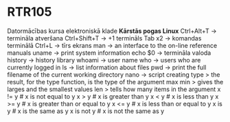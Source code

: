 # RTR105
Datormācības kursa elektroniskā klade
**Kārstās pogas Linux**
Ctrl+Alt+T -> termināla atveršana
Ctrl+Shift+T -> +1 termināls
Tab x2 -> komandas terminālā
Ctrl+L -> tīrs ekrans
man -> an interface to the on-line reference manuals
uname -> print system information
echo $0 -> termināla valoda
history -> history library
whoami -> user name
who -> users who are currently logged in
ls -> list information about files
pwd -> print the full filename of the current working directory
nano -> script creating
type > the result, for the type function, is the type of the argument
max  min > gives the larges and the smallest values
len > tells how many items in the argument
x != y               # x is not equal to y
x > y                # x is greater than y
x < y                # x is less than y
x >= y               # x is greater than or equal to y
x <= y               # x is less than or equal to y
x is y               # x is the same as y
x is not y           # x is not the same as y


